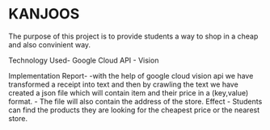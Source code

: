 # KANJOOS

The purpose of this project is to provide students a way to shop in a cheap and also convinient way.

Technology Used- Google Cloud API - Vision 
                
Implementation Report-
       -with the help of google cloud vision api we have transformed a receipt into text and then by crawling the text we have                     created a json file which will contain item and their price in a (key,value) format.
       - The file will also contain the address of the store.
Effect - Students can find the products they are looking for the cheapest price or the nearest store.

        
